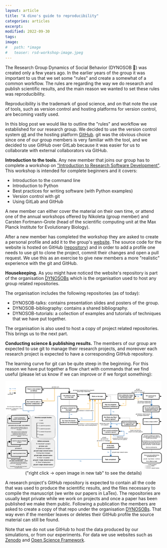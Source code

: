 ```yaml
---
layout: article
title: "A dino's guide to reproducibility"
categories: articles
excerpt:
modified: 2022-09-30
tags:
image:
#   path: *image
#   teaser: rsd-workshop-image.jpeg
---
```


The Research Group Dynamics of Social Behavior (DYNOSOB 🦖) was created only a
few years ago. In the earlier years of the group it was important to us that we
set some "rules" and create a somewhat of a common workflow. The rules are
regarding the way we do research and publish scientific results, and the main reason we wanted to
set these rules was reproducibility.

Reproducibility is the trademark of good science, and on that note the use of
tools, such as version control and hosting platforms for version control, are
becoming vastly used.

In this blog post we would like to outline the "rules" and workflow we
established for our research group. We decided to use the version control system
[git](https://git-scm.com/) and the hosting platform
[GitHub](https://github.com/). git was the obvious choice since one of our
group members is very familiar with the tool, and we decided to
use GitHub over GitLab because it was easier for us to collaborate with external
collaborators via GitHub.

**Introduction to the tools.** Any new member that joins our group has to
complete a workshop on ["Introduction to Research Software
Development"](https://mpievolbio-scicomp.pages.gwdg.de/rsd-workshop/intro.html).
This workshop is intended for complete beginners and it covers:

* Introduction to the command line
* Introduction to Python
* Best practices for writing software (with Python examples) 
* Version control with git
* Using GitLab and GitHub

A new member can either cover the material on their own time, or attend one
of the annual workshops offered by Nikoleta (group member) and Carsten
Fortmann-Grote (head of the scientific computing unit at the Max Planck
Institute for Evolutionary Biology).

After a new member has completed the workshop they are asked to create a
personal profile and add it to the group's
[website](http://web.evolbio.mpg.de/social-behaviour/). The source code for the
website is hosted on GitHub
([repository](https://github.com/DYNOSOBs/social-behaviour)) and in order to add
a profile one needs to use git to clone the project, commit their changes and
open a pull request. We use this as an exercise to give new members a more
"realistic" experience with the git and GitHub.

**Housekeeping.** As you might have noticed the website's repository is part of
the organisation [DYNOSOBs](https://github.com/DYNOSOBs) which is the
organisation used to host any group related repositories.

The organisation includes the following repositories (as of today):

- DYNOSOB-talks: contains presentation slides and posters of the group.
- DYNOSOB-bibliography: contains a shared bibliography.
- DYNOSOB-tutorials: a collection of examples and tutorials of techniques that
  we have put together.


The organisation is also used to host a copy of project related repositories.
This brings us to the next part.

**Conducting science & publishing results.** The members of our group are
expected to use git to manage their research projects, and moreover each
research project is expected to have a corresponding GitHub repository.

The learning curve for git can be quite steep in the beginning. For this reason
we have put together a flow chart with commands that we find useful
(please let us know if we can improve or if we forgot something):


<img src="../../images/git_flowchart.001.jpeg" class="center" style="width:1000px">

<center> ("right click -> open image in new tab" to see the details) </center>

A research project's GitHub repository is expected to contain all the code
that was used to produce the scientific results, and the files necessary
to compile the manuscript (we write our papers in LaTex). The repositories
are usually kept private while we work on projects and once a paper has been
published we make them public. Following a publication the members are asked
to create a copy of that repo under the organisation [DYNOSOBs](https://github.com/DYNOSOBs).
That way even if the member leaves or deletes their GitHub profile
the source material can still be found.

Note that we do not use GitHub to host the data produced by our simulations, or
from our experiments. For data we use websites such as
[Zenodo](https://zenodo.org) and [Open Science Framework](https://osf.io).